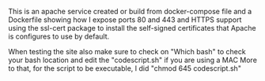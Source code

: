 This is an apache service created or build from docker-compose file and a Dockerfile showing how I expose ports 80 and 443 and HTTPS support using the ssl-cert package to install the self-signed certificates that Apache is configures to use by default.

When testing the site also make sure to check on "Which bash" to check your bash location and edit the "codescript.sh" if you are using a MAC More to that, for the script to be executable, I did "chmod 645 codescript.sh"
